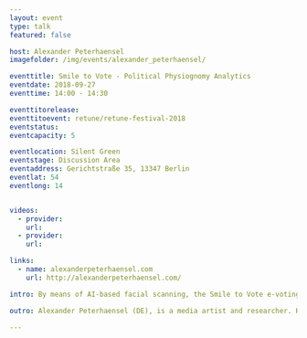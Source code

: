```yaml
---
layout: event
type: talk
featured: false

host: Alexander Peterhaensel
imagefolder: /img/events/alexander_peterhaensel/

eventtitle: Smile to Vote - Political Physiognomy Analytics
eventdate: 2018-09-27
eventtime: 14:00 - 14:30

eventtitorelease:
eventtitoevent: retune/retune-festival-2018
eventstatus:
eventcapacity: 5

eventlocation: Silent Green
eventstage: Discussion Area
eventaddress: Gerichtstraße 35, 13347 Berlin
eventlat: 54
eventlong: 14


videos:
  - provider:
    url:
  - provider:
    url:

links:
  - name: alexanderpeterhaensel.com
    url: http://alexanderpeterhaensel.com/

intro: By means of AI-based facial scanning, the Smile to Vote e-voting booth gages the political conviction of any given person and emulates the process of digitally casting a vote at a federal election by simply looking into a camera. The talk »Smile to Vote - Political Physiognomy Analytics« describes the research findings and technologies which the art work is based upon; also the talk aims at starting a discussion on the implications for political processes as well as for our understanding of self-determination and freedom of will, once privacy is phased out for good and predictability of our very behavior through IT systems becomes ubiquitous. 

outro: Alexander Peterhaensel (DE), is a media artist and researcher. His works often discuss the implications of digitization with a focus on Virtual- and Augmented Reality as well as Artificial Intelligence. He is Assistant Professor at the Institute for Time Based Media at the University of the Arts Berlin and a member of the Research Group for Convergence between Art, Science and Technology at the UNESP, São Paulo.

---
```

